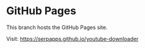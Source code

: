# GitHub Pages

This branch hosts the GitHub Pages site.

Visit: https://serpapps.github.io/youtube-downloader
